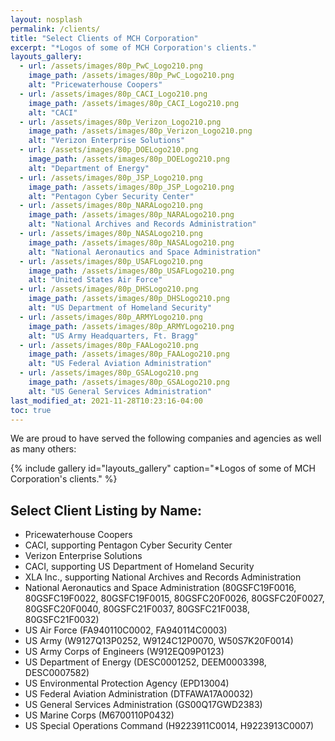 ```yaml
---
layout: nosplash
permalink: /clients/
title: "Select Clients of MCH Corporation"
excerpt: "*Logos of some of MCH Corporation's clients."
layouts_gallery:
  - url: /assets/images/80p_PwC_Logo210.png
    image_path: /assets/images/80p_PwC_Logo210.png
    alt: "Pricewaterhouse Coopers"
  - url: /assets/images/80p_CACI_Logo210.png
    image_path: /assets/images/80p_CACI_Logo210.png
    alt: "CACI"
  - url: /assets/images/80p_Verizon_Logo210.png
    image_path: /assets/images/80p_Verizon_Logo210.png
    alt: "Verizon Enterprise Solutions"
  - url: /assets/images/80p_DOELogo210.png
    image_path: /assets/images/80p_DOELogo210.png
    alt: "Department of Energy"  
  - url: /assets/images/80p_JSP_Logo210.png
    image_path: /assets/images/80p_JSP_Logo210.png
    alt: "Pentagon Cyber Security Center"
  - url: /assets/images/80p_NARALogo210.png
    image_path: /assets/images/80p_NARALogo210.png
    alt: "National Archives and Records Administration"
  - url: /assets/images/80p_NASALogo210.png
    image_path: /assets/images/80p_NASALogo210.png
    alt: "National Aeronautics and Space Administration"
  - url: /assets/images/80p_USAFLogo210.png
    image_path: /assets/images/80p_USAFLogo210.png
    alt: "United States Air Force"
  - url: /assets/images/80p_DHSLogo210.png
    image_path: /assets/images/80p_DHSLogo210.png
    alt: "US Department of Homeland Security"
  - url: /assets/images/80p_ARMYLogo210.png
    image_path: /assets/images/80p_ARMYLogo210.png
    alt: "US Army Headquarters, Ft. Bragg"
  - url: /assets/images/80p_FAALogo210.png
    image_path: /assets/images/80p_FAALogo210.png
    alt: "US Federal Aviation Administration"
  - url: /assets/images/80p_GSALogo210.png
    image_path: /assets/images/80p_GSALogo210.png
    alt: "US General Services Administration"
last_modified_at: 2021-11-28T10:23:16-04:00
toc: true 
---
```


We are proud to have served the following companies and agencies as well as many others:

{% include gallery id="layouts_gallery" caption="*Logos of some of MCH Corporation's clients." %}

## Select Client Listing by Name:

- Pricewaterhouse Coopers
- CACI, supporting Pentagon Cyber Security Center
- Verizon Enterprise Solutions
- CACI, supporting US Department of Homeland Security
- XLA Inc., supporting National Archives and Records Administration
- National Aeronautics and Space Administration (80GSFC19F0016, 80GSFC19F0022, 80GSFC19F0015, 80GSFC20F0026, 80GSFC20F0027, 80GSFC20F0040, 80GSFC21F0037, 80GSFC21F0038, 80GSFC21F0032)
- US Air Force (FA940110C0002, FA940114C0003)
- US Army (W9127Q13P0252, W9124C12P0070, W50S7K20F0014)
- US Army Corps of Engineers (W912EQ09P0123)
- US Department of Energy (DESC0001252, DEEM0003398, DESC0007582)
- US Environmental Protection Agency (EPD13004)
- US Federal Aviation Administration (DTFAWA17A00032)
- US General Services Administration (GS00Q17GWD2383)
- US Marine Corps (M6700110P0432)
- US Special Operations Command (H9223911C0014, H9223913C0007)
